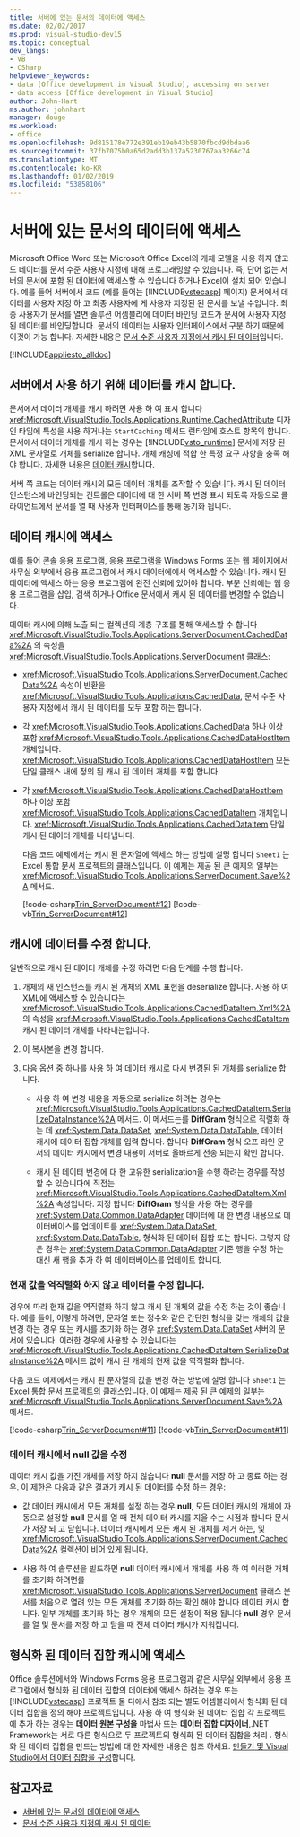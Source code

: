 ```yaml
---
title: 서버에 있는 문서의 데이터에 액세스
ms.date: 02/02/2017
ms.prod: visual-studio-dev15
ms.topic: conceptual
dev_langs:
- VB
- CSharp
helpviewer_keywords:
- data [Office development in Visual Studio], accessing on server
- data access [Office development in Visual Studio]
author: John-Hart
ms.author: johnhart
manager: douge
ms.workload:
- office
ms.openlocfilehash: 9d815178e772e391eb19eb43b5870fbcd9dbdaa6
ms.sourcegitcommit: 37fb7075b0a65d2add3b137a5230767aa3266c74
ms.translationtype: MT
ms.contentlocale: ko-KR
ms.lasthandoff: 01/02/2019
ms.locfileid: "53858106"
---
```

# <a name="access-data-in-documents-on-the-server"></a>서버에 있는 문서의 데이터에 액세스
  Microsoft Office Word 또는 Microsoft Office Excel의 개체 모델을 사용 하지 않고도 데이터를 문서 수준 사용자 지정에 대해 프로그래밍할 수 있습니다. 즉, 단어 없는 서버의 문서에 포함 된 데이터에 액세스할 수 있습니다 하거나 Excel이 설치 되어 있습니다. 예를 들어 서버에서 코드 (예를 들어는 [!INCLUDE[vstecasp](../sharepoint/includes/vstecasp-md.md)] 페이지) 문서에서 데이터를 사용자 지정 하 고 최종 사용자에 게 사용자 지정된 된 문서를 보낼 수입니다. 최종 사용자가 문서를 열면 솔루션 어셈블리에 데이터 바인딩 코드가 문서에 사용자 지정된 데이터를 바인딩합니다. 문서의 데이터는 사용자 인터페이스에서 구분 하기 때문에 이것이 가능 합니다. 자세한 내용은 [문서 수준 사용자 지정에서 캐시 된 데이터](../vsto/cached-data-in-document-level-customizations.md)입니다.

 [!INCLUDE[appliesto_alldoc](../vsto/includes/appliesto-alldoc-md.md)]

## <a name="cache-data-for-use-on-a-server"></a>서버에서 사용 하기 위해 데이터를 캐시 합니다.
 문서에서 데이터 개체를 캐시 하려면 사용 하 여 표시 합니다 <xref:Microsoft.VisualStudio.Tools.Applications.Runtime.CachedAttribute> 디자인 타임에 특성을 사용 하거나는 `StartCaching` 메서드 런타임에 호스트 항목의 합니다. 문서에서 데이터 개체를 캐시 하는 경우는 [!INCLUDE[vsto_runtime](../vsto/includes/vsto-runtime-md.md)] 문서에 저장 된 XML 문자열로 개체를 serialize 합니다. 개체 캐싱에 적합 한 특정 요구 사항을 충족 해야 합니다. 자세한 내용은 [데이터 캐시](../vsto/caching-data.md)합니다.

 서버 쪽 코드는 데이터 캐시의 모든 데이터 개체를 조작할 수 있습니다. 캐시 된 데이터 인스턴스에 바인딩되는 컨트롤은 데이터에 대 한 서버 쪽 변경 표시 되도록 자동으로 클라이언트에서 문서를 열 때 사용자 인터페이스를 통해 동기화 됩니다.

## <a name="access-data-in-the-cache"></a>데이터 캐시에 액세스
 예를 들어 콘솔 응용 프로그램, 응용 프로그램을 Windows Forms 또는 웹 페이지에서 사무실 외부에서 응용 프로그램에서 캐시 데이터에에서 액세스할 수 있습니다. 캐시 된 데이터에 액세스 하는 응용 프로그램에 완전 신뢰에 있어야 합니다. 부분 신뢰에는 웹 응용 프로그램을 삽입, 검색 하거나 Office 문서에서 캐시 된 데이터를 변경할 수 없습니다.

 데이터 캐시에 의해 노출 되는 컬렉션의 계층 구조를 통해 액세스할 수 합니다 <xref:Microsoft.VisualStudio.Tools.Applications.ServerDocument.CachedData%2A> 의 속성을 <xref:Microsoft.VisualStudio.Tools.Applications.ServerDocument> 클래스:

- <xref:Microsoft.VisualStudio.Tools.Applications.ServerDocument.CachedData%2A> 속성이 반환을 <xref:Microsoft.VisualStudio.Tools.Applications.CachedData>, 문서 수준 사용자 지정에서 캐시 된 데이터를 모두 포함 하는 합니다.

- 각 <xref:Microsoft.VisualStudio.Tools.Applications.CachedData> 하나 이상 포함 <xref:Microsoft.VisualStudio.Tools.Applications.CachedDataHostItem> 개체입니다. <xref:Microsoft.VisualStudio.Tools.Applications.CachedDataHostItem> 모든 단일 클래스 내에 정의 된 캐시 된 데이터 개체를 포함 합니다.

- 각 <xref:Microsoft.VisualStudio.Tools.Applications.CachedDataHostItem> 하나 이상 포함 <xref:Microsoft.VisualStudio.Tools.Applications.CachedDataItem> 개체입니다. <xref:Microsoft.VisualStudio.Tools.Applications.CachedDataItem> 단일 캐시 된 데이터 개체를 나타냅니다.

  다음 코드 예제에서는 캐시 된 문자열에 액세스 하는 방법에 설명 합니다 `Sheet1` 는 Excel 통합 문서 프로젝트의 클래스입니다. 이 예제는 제공 된 큰 예제의 일부는 <xref:Microsoft.VisualStudio.Tools.Applications.ServerDocument.Save%2A> 메서드.

  [!code-csharp[Trin_ServerDocument#12](../vsto/codesnippet/CSharp/Trin_ServerDocument/Form1.cs#12)]
  [!code-vb[Trin_ServerDocument#12](../vsto/codesnippet/VisualBasic/Trin_ServerDocument/Form1.vb#12)]

## <a name="modify-data-in-the-cache"></a>캐시에 데이터를 수정 합니다.
 일반적으로 캐시 된 데이터 개체를 수정 하려면 다음 단계를 수행 합니다.

1.  개체의 새 인스턴스를 캐시 된 개체의 XML 표현을 deserialize 합니다. 사용 하 여 XML에 액세스할 수 있습니다는 <xref:Microsoft.VisualStudio.Tools.Applications.CachedDataItem.Xml%2A> 의 속성을 <xref:Microsoft.VisualStudio.Tools.Applications.CachedDataItem> 캐시 된 데이터 개체를 나타내는입니다.

2.  이 복사본을 변경 합니다.

3.  다음 옵션 중 하나를 사용 하 여 데이터 캐시로 다시 변경된 된 개체를 serialize 합니다.

    -   사용 하 여 변경 내용을 자동으로 serialize 하려는 경우는 <xref:Microsoft.VisualStudio.Tools.Applications.CachedDataItem.SerializeDataInstance%2A> 메서드. 이 메서드는를 **DiffGram** 형식으로 직렬화 하는 데 <xref:System.Data.DataSet>, <xref:System.Data.DataTable>, 데이터 캐시에 데이터 집합 개체를 입력 합니다. 합니다 **DiffGram** 형식 오프 라인 문서의 데이터 캐시에서 변경 내용이 서버로 올바르게 전송 되는지 확인 합니다.

    -   캐시 된 데이터 변경에 대 한 고유한 serialization을 수행 하려는 경우를 작성할 수 있습니다에 직접는 <xref:Microsoft.VisualStudio.Tools.Applications.CachedDataItem.Xml%2A> 속성입니다. 지정 합니다 **DiffGram** 형식을 사용 하는 경우를 <xref:System.Data.Common.DataAdapter> 데이터에 대 한 변경 내용으로 데이터베이스를 업데이트를 <xref:System.Data.DataSet>, <xref:System.Data.DataTable>, 형식화 된 데이터 집합 또는 합니다. 그렇지 않은 경우는 <xref:System.Data.Common.DataAdapter> 기존 행을 수정 하는 대신 새 행을 추가 하 여 데이터베이스를 업데이트 합니다.

### <a name="modify-data-without-deserializing-the-current-value"></a>현재 값을 역직렬화 하지 않고 데이터를 수정 합니다.
 경우에 따라 현재 값을 역직렬화 하지 않고 캐시 된 개체의 값을 수정 하는 것이 좋습니다. 예를 들어, 이렇게 하려면, 문자열 또는 정수와 같은 간단한 형식을 갖는 개체의 값을 변경 하는 경우 또는 캐시를 초기화 하는 경우 <xref:System.Data.DataSet> 서버의 문서에 있습니다. 이러한 경우에 사용할 수 있습니다는 <xref:Microsoft.VisualStudio.Tools.Applications.CachedDataItem.SerializeDataInstance%2A> 메서드 없이 캐시 된 개체의 현재 값을 역직렬화 합니다.

 다음 코드 예제에서는 캐시 된 문자열의 값을 변경 하는 방법에 설명 합니다 `Sheet1` 는 Excel 통합 문서 프로젝트의 클래스입니다. 이 예제는 제공 된 큰 예제의 일부는 <xref:Microsoft.VisualStudio.Tools.Applications.ServerDocument.Save%2A> 메서드.

 [!code-csharp[Trin_ServerDocument#11](../vsto/codesnippet/CSharp/Trin_ServerDocument/Form1.cs#11)]
 [!code-vb[Trin_ServerDocument#11](../vsto/codesnippet/VisualBasic/Trin_ServerDocument/Form1.vb#11)]

### <a name="modify-null-values-in-the-data-cache"></a>데이터 캐시에서 null 값을 수정
 데이터 캐시 값을 가진 개체를 저장 하지 않습니다 **null** 문서를 저장 하 고 종료 하는 경우. 이 제한은 다음과 같은 결과가 캐시 된 데이터를 수정 하는 경우:

-   값 데이터 캐시에서 모든 개체를 설정 하는 경우 **null**, 모든 데이터 캐시의 개체에 자동으로 설정할 **null** 문서를 열 때 전체 데이터 캐시를 지울 수는 시점과 합니다 문서가 저장 되 고 닫힙니다. 데이터 캐시에서 모든 캐시 된 개체를 제거 하는, 및 <xref:Microsoft.VisualStudio.Tools.Applications.ServerDocument.CachedData%2A> 컬렉션이 비어 있게 됩니다.

-   사용 하 여 솔루션을 빌드하면 **null** 데이터 캐시에서 개체를 사용 하 여 이러한 개체를 초기화 하려면를 <xref:Microsoft.VisualStudio.Tools.Applications.ServerDocument> 클래스 문서를 처음으로 열려 있는 모든 개체를 초기화 하는 확인 해야 합니다 데이터 캐시 합니다. 일부 개체를 초기화 하는 경우 개체의 모든 설정이 적용 됩니다 **null** 경우 문서를 열 및 문서를 저장 하 고 닫을 때 전체 데이터 캐시가 지워집니다.

## <a name="access-typed-datasets-in-the-cache"></a>형식화 된 데이터 집합 캐시에 액세스
 Office 솔루션에서와 Windows Forms 응용 프로그램과 같은 사무실 외부에서 응용 프로그램에서 형식화 된 데이터 집합의 데이터에 액세스 하려는 경우 또는 [!INCLUDE[vstecasp](../sharepoint/includes/vstecasp-md.md)] 프로젝트 둘 다에서 참조 되는 별도 어셈블리에서 형식화 된 데이터 집합을 정의 해야 프로젝트입니다. 사용 하 여 형식화 된 데이터 집합 각 프로젝트에 추가 하는 경우는 **데이터 원본 구성을** 마법사 또는 **데이터 집합 디자이너**,.NET Framework는 서로 다른 형식으로 두 프로젝트의 형식화 된 데이터 집합을 처리 . 형식화 된 데이터 집합을 만드는 방법에 대 한 자세한 내용은 참조 하세요. [만들기 및 Visual Studio에서 데이터 집합을 구성](../data-tools/create-and-configure-datasets-in-visual-studio.md)합니다.

## <a name="see-also"></a>참고자료

- [서버에 있는 문서의 데이터에 액세스](../vsto/accessing-data-in-documents-on-the-server.md)
- [문서 수준 사용자 지정의 캐시 된 데이터](../vsto/cached-data-in-document-level-customizations.md)